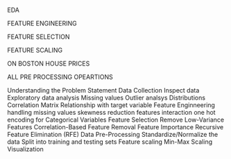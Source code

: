 EDA

FEATURE ENGINEERING

FEATURE SELECTION

FEATURE SCALING

ON BOSTON HOUSE PRICES

ALL PRE PROCESSING OPEARTIONS

Understanding the Problem Statement
Data Collection
Inspect data
Exploratory data analysis Missing values Outlier analsys Distributions Correlation Matrix Relationship with target variable
Feature Enginneering handling missing values skewness reduction features interaction one hot encoding for Categorical Variables
Feature Selection Remove Low-Variance Features Correlation-Based Feature Removal Feature Importance Recursive Feature Elimination (RFE)
Data Pre-Processing Standardize/Normalize the data Split into training and testing sets
Feature scaling Min-Max Scaling Visualization


